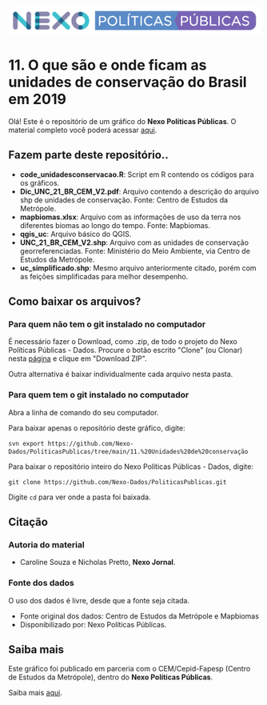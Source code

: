 <img src='https://github.com/Nexo-Dados/PoliticasPublicas/blob/main/nexopp_logofull-cor2.png'>

# 11. O que são e onde ficam as unidades de conservação do Brasil em 2019

Olá! Este é o repositório de um gráfico do **Nexo Políticas Públicas**. O material completo você poderá acessar [aqui](https://pp.nexojornal.com.br/Dados/2022/06/27/O-que-s%C3%A3o-e-onde-ficam-as-unidades-de-conserva%C3%A7%C3%A3o-do-Brasil).

## Fazem parte deste repositório..

* **code_unidadesconservacao.R**: Script em R contendo os códigos para os gráficos.
* **Dic_UNC_21_BR_CEM_V2.pdf**: Arquivo contendo a descrição do arquivo shp de unidades de conservação. Fonte: Centro de Estudos da Metrópole.
* **mapbiomas.xlsx**: Arquivo com as informações de uso da terra nos diferentes biomas ao longo do tempo. Fonte: Mapbiomas.
* **qgis_uc**: Arquivo básico do QGIS.
* **UNC_21_BR_CEM_V2.shp**: Arquivo com as unidades de conservação georreferenciadas. Fonte: Ministério do Meio Ambiente, via Centro de Estudos da Metrópole.
* **uc_simplificado.shp**: Mesmo arquivo anteriormente citado, porém com as feições simplificadas para melhor desempenho.

## Como baixar os arquivos?

### Para quem não tem o git instalado no computador

É necessário fazer o Download, como .zip, de todo o projeto do Nexo Políticas Públicas - Dados. Procure o botão escrito "Clone" (ou Clonar) nesta [página](https://github.com/Nexo-Dados/PoliticasPublicas) e clique em "Download ZIP".

Outra alternativa é baixar individualmente cada arquivo nesta pasta.

### Para quem tem o git instalado no computador


Abra a linha de comando do seu computador.

Para baixar apenas o repositório deste gráfico, digite:

```
svn export https://github.com/Nexo-Dados/PoliticasPublicas/tree/main/11.%20Unidades%20de%20conservação
```

Para baixar o repositório inteiro do Nexo Políticas Públicas - Dados, digite:

```
git clone https://github.com/Nexo-Dados/PoliticasPublicas.git
```

Digite `cd` para ver onde a pasta foi baixada.

## Citação

### Autoria do material

* Caroline Souza e Nicholas Pretto, **Nexo Jornal**.

### Fonte dos dados

O uso dos dados é livre, desde que a fonte seja citada.

* Fonte original dos dados: Centro de Estudos da Metrópole e Mapbiomas
* Disponibilizado por: Nexo Políticas Públicas.

## Saiba mais

Este gráfico foi publicado em parceria com o CEM/Cepid-Fapesp (Centro de Estudos da Metrópole), dentro do **Nexo Políticas Públicas**. 

Saiba mais [aqui](https://pp.nexojornal.com.br/sobre/Sobre-o-Nexo-Pol%C3%ADticas-P%C3%BAblicas).
